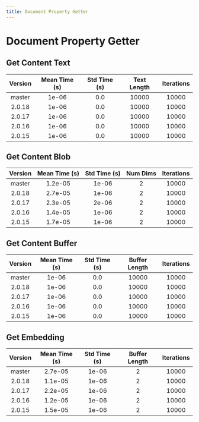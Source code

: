 ```yaml
---
title: Document Property Getter
---
```

# Document Property Getter

## Get Content Text

| Version | Mean Time (s) | Std Time (s) | Text Length | Iterations |
| :---: | :---: | :---: | :---: | :---: |
| master | 1e-06 | 0.0 | 10000 | 10000 |
| 2.0.18 | 1e-06 | 0.0 | 10000 | 10000 |
| 2.0.17 | 1e-06 | 0.0 | 10000 | 10000 |
| 2.0.16 | 1e-06 | 0.0 | 10000 | 10000 |
| 2.0.15 | 1e-06 | 0.0 | 10000 | 10000 |
## Get Content Blob

| Version | Mean Time (s) | Std Time (s) | Num Dims | Iterations |
| :---: | :---: | :---: | :---: | :---: |
| master | 1.2e-05 | 1e-06 | 2 | 10000 |
| 2.0.18 | 2.7e-05 | 1e-06 | 2 | 10000 |
| 2.0.17 | 2.3e-05 | 2e-06 | 2 | 10000 |
| 2.0.16 | 1.4e-05 | 1e-06 | 2 | 10000 |
| 2.0.15 | 1.7e-05 | 1e-06 | 2 | 10000 |
## Get Content Buffer

| Version | Mean Time (s) | Std Time (s) | Buffer Length | Iterations |
| :---: | :---: | :---: | :---: | :---: |
| master | 1e-06 | 0.0 | 10000 | 10000 |
| 2.0.18 | 1e-06 | 0.0 | 10000 | 10000 |
| 2.0.17 | 1e-06 | 0.0 | 10000 | 10000 |
| 2.0.16 | 1e-06 | 0.0 | 10000 | 10000 |
| 2.0.15 | 1e-06 | 0.0 | 10000 | 10000 |
## Get Embedding

| Version | Mean Time (s) | Std Time (s) | Buffer Length | Iterations |
| :---: | :---: | :---: | :---: | :---: |
| master | 2.7e-05 | 1e-06 | 2 | 10000 |
| 2.0.18 | 1.1e-05 | 1e-06 | 2 | 10000 |
| 2.0.17 | 2.2e-05 | 1e-06 | 2 | 10000 |
| 2.0.16 | 1.2e-05 | 1e-06 | 2 | 10000 |
| 2.0.15 | 1.5e-05 | 1e-06 | 2 | 10000 |
